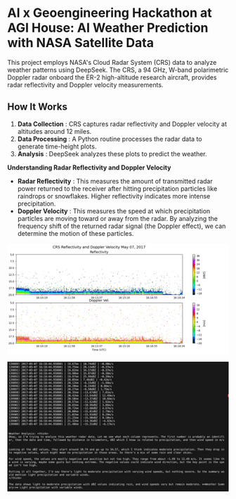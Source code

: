 # AI x Geoengineering Hackathon at AGI House: AI Weather Prediction with NASA Satellite Data

This project employs NASA's Cloud Radar System (CRS) data to analyze weather patterns using DeepSeek. The CRS, a 94 GHz, W-band polarimetric Doppler radar onboard the ER-2 high-altitude research aircraft, provides radar reflectivity and Doppler velocity measurements.

## How It Works

1. **Data Collection** : CRS captures radar reflectivity and Doppler velocity at altitudes around 12 miles.
2. **Data Processing** : A Python routine processes the radar data to generate time-height plots.
3. **Analysis** : DeepSeek analyzes these plots to predict the weather.

**Understanding Radar Reflectivity and Doppler Velocity**

* **Radar Reflectivity** : This measures the amount of transmitted radar power returned to the receiver after hitting precipitation particles like raindrops or snowflakes. Higher reflectivity indicates more intense precipitation.
* **Doppler Velocity** : This measures the speed at which precipitation particles are moving toward or away from the radar. By analyzing the frequency shift of the returned radar signal (the Doppler effect), we can determine the motion of these particles.

![NASA Sample Data](images/nasa-sample-data.png)


![DeepSeek Analysis](images/deepseek-output.png)
